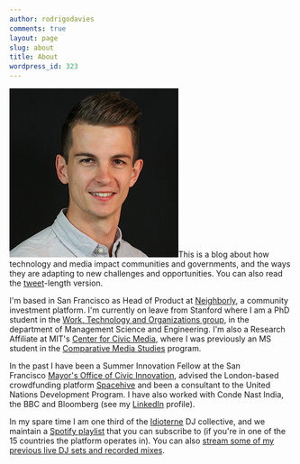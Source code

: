 ```yaml
---
author: rodrigodavies
comments: true
layout: page
slug: about
title: About
wordpress_id: 323
---
```


[![Rodrigo Davies - Photo by Nicole Freedman](rodrigo_hshot.png)](http://rodrigodavies.com/blog/wp-content/uploads/2012/01/rodrigo_hshot.png)This is a blog about how technology and media impact communities and governments, and the ways they are adapting to new challenges and opportunities. You can also read the [tweet](http://twitter.com/rodrigodavies)-length version.

I'm based in San Francisco as Head of Product at [Neighborly](http://neighborly.com), a community investment platform. I'm currently on leave from Stanford where I am a PhD student in the [Work, Technology and Organizations group](http://web.stanford.edu/group/wto/cgi-bin/wp/students/), in the department of Management Science and Engineering. I'm also a Research Affiliate at MIT's [Center for Civic Media](http://civic.mit.edu), where I was previously an MS student in the [Comparative Media Studies](http://cms.mit.edu) program.

<!-- My research interests are the use of [crowdfunding for civic projects](http://www.civiccrowdfunding.com), crowdsourcing in organizations, [ICT4D](http://en.wikipedia.org/wiki/Information_and_communication_technologies_for_development) and [user-centered design](http://calltoaction.mit.edu). My [current projects](../projects/) include a crowdfunding research group, a conference on new technologies for peacebuilding, and an interactive workshop for entrepreneurs in developing economies. -->

In the past I have been a Summer Innovation Fellow at the San Francisco [Mayor's Office of Civic Innovation](http://www.innovatesf.com), advised the London-based crowdfunding platform [Spacehive](http://www.spacehive.com) and been a consultant to the United Nations Development Program. I have also worked with Conde Nast India, the BBC and Bloomberg (see my [LinkedIn](http://www.linkedin.com/in/rodrigodavies) profile).

In my spare time I am one third of the [Idioterne](http://mumbaiboss.com/2010/10/29/idiotville/) DJ collective, and we maintain a
[Spotify playlist](http://open.spotify.com/user/rodrigodavies/playlist/08hQfk1B8TP6vvof4c75ze) that you can subscribe to (if you're in one of the 15 countries the platform operates in). You can also [stream some of my previous live DJ sets and recorded mixes](/blog/music/).
